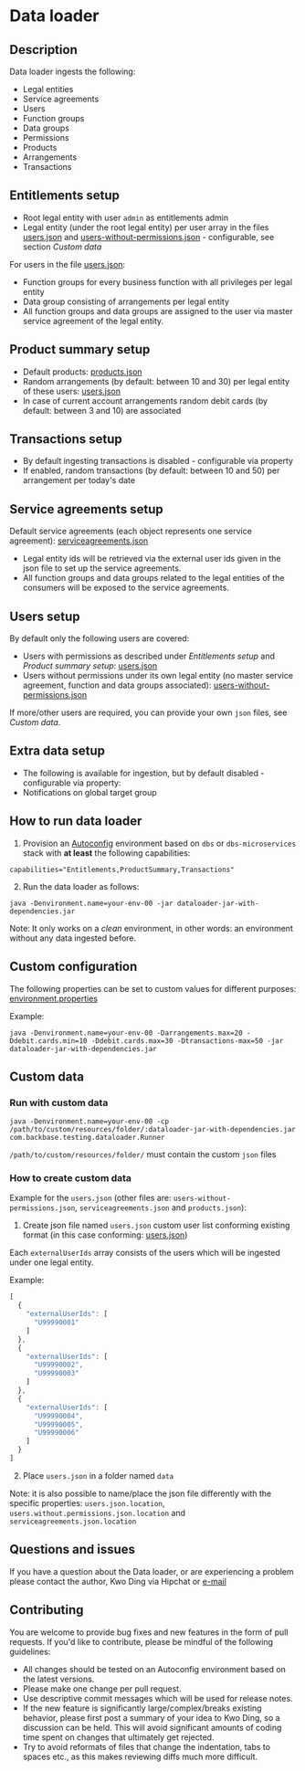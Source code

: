 # Data loader

## Description
Data loader ingests the following:
- Legal entities
- Service agreements
- Users
- Function groups
- Data groups
- Permissions
- Products
- Arrangements
- Transactions

## Entitlements setup
- Root legal entity with user `admin` as entitlements admin
- Legal entity (under the root legal entity) per user array in the files [users.json](src/main/resources/data/users.json) and [users-without-permissions.json](src/main/resources/data/users-without-permissions.json) - configurable, see section *Custom data*

For users in the file [users.json](src/main/resources/data/users.json):
- Function groups for every business function with all privileges per legal entity
- Data group consisting of arrangements per legal entity
- All function groups and data groups are assigned to the user via master service agreement of the legal entity.

## Product summary setup
- Default products: [products.json](src/main/resources/data/products.json)
- Random arrangements (by default: between 10 and 30) per legal entity of these users: [users.json](src/main/resources/data/users.json)
- In case of current account arrangements random debit cards (by default: between 3 and 10) are associated

## Transactions setup
- By default ingesting transactions is disabled - configurable via property
- If enabled, random transactions (by default: between 10 and 50) per arrangement per today's date

## Service agreements setup
Default service agreements (each object represents one service agreement): [serviceagreements.json](src/main/resources/data/serviceagreements.json)
- Legal entity ids will be retrieved via the external user ids given in the json file to set up the service agreements.
- All function groups and data groups related to the legal entities of the consumers will be exposed to the service agreements.

## Users setup
By default only the following users are covered:
- Users with permissions as described under *Entitlements setup* and *Product summary setup*: [users.json](src/main/resources/data/users.json)
- Users without permissions under its own legal entity (no master service agreement, function and data groups associated): [users-without-permissions.json](src/main/resources/data/users-without-permissions.json)

If more/other users are required, you can provide your own `json` files, see *Custom data*.

## Extra data setup
- The following is available for ingestion, but by default disabled - configurable via property:
- Notifications on global target group

## How to run data loader
1. Provision an [Autoconfig](https://backbase.atlassian.net/wiki/x/94BtC) environment based on `dbs` or `dbs-microservices` stack with **at least** the following capabilities:
```
capabilities="Entitlements,ProductSummary,Transactions"
```
2. Run the data loader as follows:
```
java -Denvironment.name=your-env-00 -jar dataloader-jar-with-dependencies.jar
```
Note: It only works on a *clean* environment, in other words: an environment without any data ingested before.

## Custom configuration

The following properties can be set to custom values for different purposes: [environment.properties](src/main/resources/environment.properties)

Example:
```
java -Denvironment.name=your-env-00 -Darrangements.max=20 -Ddebit.cards.min=10 -Ddebit.cards.max=30 -Dtransactions-max=50 -jar dataloader-jar-with-dependencies.jar
```

## Custom data

### Run with custom data
```
java -Denvironment.name=your-env-00 -cp /path/to/custom/resources/folder/:dataloader-jar-with-dependencies.jar com.backbase.testing.dataloader.Runner
```
`/path/to/custom/resources/folder/` must contain the custom `json` files

### How to create custom data
Example for the `users.json` (other files are: `users-without-permissions.json`, `serviceagreements.json` and `products.json`):

1. Create json file named `users.json` custom user list conforming existing format (in this case conforming: [users.json](src/main/resources/data/users.json))

Each `externalUserIds` array consists of the users which will be ingested under one legal entity.

Example:
```javascript
[
  {
    "externalUserIds": [
      "U99990001"
    ]
  },
  {
    "externalUserIds": [
      "U99990002",
      "U99990003"
    ]
  },
  {
    "externalUserIds": [
      "U99990004",
      "U99990005",
      "U99990006"
    ]
  }
]
```
2. Place `users.json` in a folder named `data`

Note: it is also possible to name/place the json file differently with the specific properties: `users.json.location`, `users.without.permissions.json.location` and `serviceagreements.json.location`

## Questions and issues
If you have a question about the Data loader, or are experiencing a problem please contact the author, Kwo Ding via Hipchat or [e-mail](mailto:kwo@backbase.com)

## Contributing
You are welcome to provide bug fixes and new features in the form of pull requests. If you'd like to contribute, please be mindful of the following guidelines:

- All changes should be tested on an Autoconfig environment based on the latest versions.
- Please make one change per pull request.
- Use descriptive commit messages which will be used for release notes.
- If the new feature is significantly large/complex/breaks existing behavior, please first post a summary of your idea to Kwo Ding, so a discussion can be held. This will avoid significant amounts of coding time spent on changes that ultimately get rejected.
- Try to avoid reformats of files that change the indentation, tabs to spaces etc., as this makes reviewing diffs much more difficult.
